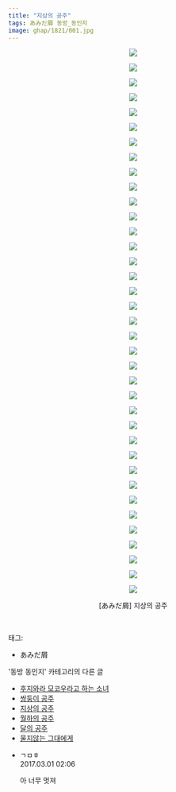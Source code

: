 ```yaml
---
title: "지상의 공주"
tags: あみだ屑 동방_동인지
image: ghap/1821/001.jpg
---
```

<div class="article">
<p style="text-align: center; clear: none; float: none;"><img src="{{ site.nasurl }}/ghap/1821/001.jpg"/></p>
<p style="text-align: center; clear: none; float: none;"><img src="{{ site.nasurl }}/ghap/1821/002.jpg"/></p>
<p style="text-align: center; clear: none; float: none;"><img src="{{ site.nasurl }}/ghap/1821/003.jpg"/></p>
<p style="text-align: center; clear: none; float: none;"><img src="{{ site.nasurl }}/ghap/1821/004.jpg"/></p>
<p style="text-align: center; clear: none; float: none;"><img src="{{ site.nasurl }}/ghap/1821/005.jpg"/></p>
<p style="text-align: center; clear: none; float: none;"><img src="{{ site.nasurl }}/ghap/1821/006.jpg"/></p>
<p style="text-align: center; clear: none; float: none;"><img src="{{ site.nasurl }}/ghap/1821/007.jpg"/></p>
<p style="text-align: center; clear: none; float: none;"><img src="{{ site.nasurl }}/ghap/1821/008.jpg"/></p>
<p style="text-align: center; clear: none; float: none;"><img src="{{ site.nasurl }}/ghap/1821/009.jpg"/></p>
<p style="text-align: center; clear: none; float: none;"><img src="{{ site.nasurl }}/ghap/1821/010.jpg"/></p>
<p style="text-align: center; clear: none; float: none;"><img src="{{ site.nasurl }}/ghap/1821/011.jpg"/></p>
<p style="text-align: center; clear: none; float: none;"><img src="{{ site.nasurl }}/ghap/1821/012.jpg"/></p>
<p style="text-align: center; clear: none; float: none;"><img src="{{ site.nasurl }}/ghap/1821/013.jpg"/></p>
<p style="text-align: center; clear: none; float: none;"><img src="{{ site.nasurl }}/ghap/1821/014.jpg"/></p>
<p style="text-align: center; clear: none; float: none;"><img src="{{ site.nasurl }}/ghap/1821/015.jpg"/></p>
<p style="text-align: center; clear: none; float: none;"><img src="{{ site.nasurl }}/ghap/1821/016.jpg"/></p>
<p style="text-align: center; clear: none; float: none;"><img src="{{ site.nasurl }}/ghap/1821/017.jpg"/></p>
<p style="text-align: center; clear: none; float: none;"><img src="{{ site.nasurl }}/ghap/1821/018.jpg"/></p>
<p style="text-align: center; clear: none; float: none;"><img src="{{ site.nasurl }}/ghap/1821/019.jpg"/></p>
<p style="text-align: center; clear: none; float: none;"><img src="{{ site.nasurl }}/ghap/1821/020.jpg"/></p>
<p style="text-align: center; clear: none; float: none;"><img src="{{ site.nasurl }}/ghap/1821/021.jpg"/></p>
<p style="text-align: center; clear: none; float: none;"><img src="{{ site.nasurl }}/ghap/1821/022.jpg"/></p>
<p style="text-align: center; clear: none; float: none;"><img src="{{ site.nasurl }}/ghap/1821/023.jpg"/></p>
<p style="text-align: center; clear: none; float: none;"><img src="{{ site.nasurl }}/ghap/1821/024.jpg"/></p>
<p style="text-align: center; clear: none; float: none;"><img src="{{ site.nasurl }}/ghap/1821/025.jpg"/></p>
<p style="text-align: center; clear: none; float: none;"><img src="{{ site.nasurl }}/ghap/1821/026.jpg"/></p>
<p style="text-align: center; clear: none; float: none;"><img src="{{ site.nasurl }}/ghap/1821/027.jpg"/></p>
<p style="text-align: center; clear: none; float: none;"><img src="{{ site.nasurl }}/ghap/1821/028.jpg"/></p>
<p style="text-align: center; clear: none; float: none;"><img src="{{ site.nasurl }}/ghap/1821/029.jpg"/></p>
<p style="text-align: center; clear: none; float: none;"><img src="{{ site.nasurl }}/ghap/1821/030.jpg"/></p>
<p style="text-align: center; clear: none; float: none;"><img src="{{ site.nasurl }}/ghap/1821/031.jpg"/></p>
<p style="text-align: center; clear: none; float: none;"><img src="{{ site.nasurl }}/ghap/1821/032.jpg"/></p>
<p style="text-align: center; clear: none; float: none;"><img src="{{ site.nasurl }}/ghap/1821/033.jpg"/></p>
<p style="text-align: center; clear: none; float: none;"><img src="{{ site.nasurl }}/ghap/1821/034.jpg"/></p>
<p style="text-align: center; clear: none; float: none;"><img src="{{ site.nasurl }}/ghap/1821/035.jpg"/></p>
<p style="text-align: center; clear: none; float: none;"><img src="{{ site.nasurl }}/ghap/1821/036.jpg"/></p>
<p style="text-align: center; clear: none; float: none;"><img src="{{ site.nasurl }}/ghap/1821/037.jpg"/></p>
<p style="text-align: center; clear: none; float: none;">[あみだ屑] 지상의 공주</p>
<p><br/></p>
</div><div class="tagTrail">
<p>태그: </p>
<ul>
<li>あみだ屑</li>
</ul>
</div><div class="another">
<p>'동방 동인지' 카테고리의 다른 글</p>
<ul>
<li><a href="/2016-08-25-ghap_1823">후지와라 모코우라고 하는 소녀</a></li>
<li><a href="/2016-08-25-ghap_1822">쌍둥이 공주</a></li>
<li><a href="/2016-08-25-ghap_1821">지상의 공주</a></li>
<li><a href="/2016-08-25-ghap_1820">월하의 공주</a></li>
<li><a href="/2016-08-25-ghap_1819">달의 공주</a></li>
<li><a href="/2016-08-25-ghap_1818">울지않는 그대에게</a></li>
</ul>
</div><div class="cb_module cb_fluid">
<div class="cb_wrt cb_profile">
<div class="comment">
<ul>
<li class="cb_thumb_off" id="comment14928045">
<div class="cb_comment_area">
<div class="cb_info_area">
<div class="cb_section">
<span class="cb_nick_name">ㄱㅁㅎ</span>
</div>
<div class="cb_section">
<span class="cb_date">2017.03.01 02:06 </span>
</div>
</div>
<div class="cb_dsc_comment">
<p class="cb_dsc">
											아 너무 멋져
										</p>
</div>
</div></li>
</ul>
</div>
</div><!-- commentList close -->
</div>